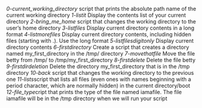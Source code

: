 *0-current_working_directory* script that prints the absolute path name of the current working directory
*1-listit* Display the contents list of your current directory
*2-bring_me_home* script that changes the working directory to the user’s home directory
*3-listfiles* Display current directory contents in a long format
*4-listmorefiles* Display current directory contents, including hidden files (starting with .). Use the long format
*5-listfilesdigitonly* Display current directory contents
*6-firstdirectory* Create a script that creates a directory named my_first_directory in the /tmp/ directory
*7-movethatfile* Move the file betty from /tmp/ to /tmp/my_first_directory
*8-firstdelete* Delete the file betty
*9-firstdirdeletion* Delete the directory my_first_directory that is in the /tmp directory
*10-back* script that changes the working directory to the previous one
*11-lists*script that lists all files (even ones with names beginning with a period character, which are normally hidden) in the current directory/boot
*12-file_type*cript that prints the type of the file named iamafile. The file iamafile will be in the /tmp directory when we will run your script